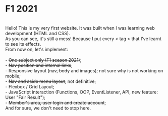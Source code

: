 # F1 2021
<br>Hello! This is my very first website. It was built when I was learning web development (HTML and CSS).
<br>As you can see, it's still a mess! Because I put every < tag > that I've learnt to see its effects.
<br>From now on, let's implement:
<br>
<br> - <strike>One subject only (F1 season 2021)</strike>;
<br> - <strike>Nav position and internal links</strike>;
<br> - Responsive layout (<strike>nav, body</strike> and images); not sure why is not working on mobile;
<br> - <strike>Nav and aside menu layout</strike>; not definitive;
<br> - Flexbox / Grid Layout;
<br> - JavaScript interaction (Functions, OOP, EventListener, API, new feature: User "Fair Result");
<br> - <strike>Member's area, user login and create account</strike>;
<br>And for sure, we don't need to stop here.<br>
